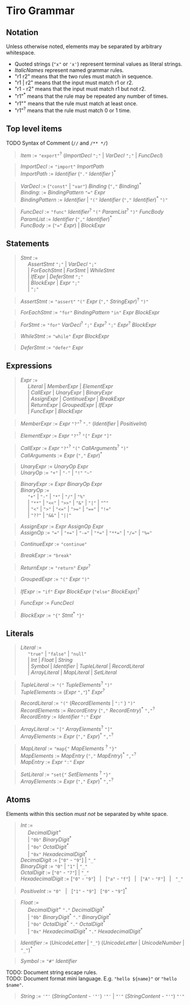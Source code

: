 # Tiro Grammar

## Notation

Unless otherwise noted, elements may be separated by arbitrary whitespace.

-   Quoted strings (`"x"` or `'x'`) represent terminal values as literal strings.
-   _ItalicNames_ represent named grammar rules.
-   "r1 r2" means that the two rules must match in sequence.
-   "r1 | r2" means that the input must match r1 or r2.
-   "r1 - r2" means that the input must match r1 but not r2.
-   "r1"<sup>\*</sup> means that the rule may be repeated any number of times.
-   "r1"<sup>+</sup> means that the rule must match at least once.
-   "r1"<sup>?</sup> means that the rule must match 0 or 1 time.

## Top level items

TODO Syntax of Comment (`//` and `/** */`)

> _Item_ := `"export"`<sup>?</sup> (_ImportDecl_ `";"` | _VarDecl_ `";"` | _FuncDecl_)

> _ImportDecl_ := `"import"` _ImportPath_  
> _ImportPath_ := _Identifier_ (`"."` _Identifier_ )<sup>\*</sup>

> _VarDecl_ := (`"const"` | `"var"`) _Binding_ (`","` _Binding_)<sup>\*</sup>  
> _Binding_: := _BindingPattern_ `"="` _Expr_  
> _BindingPattern_ := _Identifier_ | `"("` _Identifier_ (`","` _Identifier_)<sup>\*</sup> `")"`

> _FuncDecl_ := `"func"` _Identifier_<sup>?</sup> `"("` _ParamList_<sup>?</sup> `")"` _FuncBody_  
> _ParamList_ := _Identifier_ (`","` _Identifier_)<sup>\*</sup>  
> _FuncBody_ := (`"="` _Expr_) | _BlockExpr_

## Statements

> _Stmt_ :=  
> &nbsp;&nbsp;&nbsp;&nbsp; _AssertStmt_ `";"` | _VarDecl_ `";"`  
> &nbsp;&nbsp;&nbsp;&nbsp; | _ForEachStmt_ | _ForStmt_ | _WhileStmt_  
> &nbsp;&nbsp;&nbsp;&nbsp; | _IfExpr_ | _DeferStmt_ `";"`  
> &nbsp;&nbsp;&nbsp;&nbsp; | _BlockExpr_ | _Expr_ `";"`  
> &nbsp;&nbsp;&nbsp;&nbsp; | `";"`

> _AssertStmt_ := `"assert"` `"("` _Expr_ (`","` _StringExpr_)<sup>?</sup> `")"`

> _ForEachStmt_ := `"for"` _BindingPattern_ `"in"` _Expr_ _BlockExpr_

> _ForStmt_ := `"for"` _VarDecl_<sup>?</sup> `";"` _Expr_<sup>?</sup> `";"` _Expr_<sup>?</sup> _BlockExpr_

> _WhileStmt_ := `"while"` _Expr_ _BlockExpr_

> _DeferStmt_ := `"defer"` _Expr_

## Expressions

> _Expr_ :=  
> &nbsp;&nbsp;&nbsp;&nbsp; _Literal_ | _MemberExpr_ | _ElementExpr_  
> &nbsp;&nbsp;&nbsp;&nbsp; | _CallExpr_ | _UnaryExpr_ | _BinaryExpr_  
> &nbsp;&nbsp;&nbsp;&nbsp; | _AssignExpr_ | _ContinueExpr_ | _BreakExpr_  
> &nbsp;&nbsp;&nbsp;&nbsp; | _ReturnExpr_ | _GroupedExpr_ | _IfExpr_  
> &nbsp;&nbsp;&nbsp;&nbsp; | _FuncExpr_ | _BlockExpr_

> _MemberExpr_ := _Expr_ `"?"`<sup>?</sup> `"."` (_Identifier_ | _PositiveInt_)

> _ElementExpr_ := _Expr_ `"?"`<sup>?</sup> `"["` _Expr_ `"]"`

> _CallExpr_ := _Expr_ `"?"`<sup>?</sup> `"("` _CallArguments_<sup>?</sup> `")"`  
> _CallArguments_ := _Expr_ (`","` _Expr_)<sup>\*</sup>

> _UnaryExpr_ := _UnaryOp_ _Expr_  
> _UnaryOp_ := `"+"` | `"-"` | `"!"` `"~"`

> _BinaryExpr_ := _Expr_ _BinaryOp_ _Expr_  
> _BinaryOp_ :=  
> &nbsp;&nbsp;&nbsp;&nbsp; `"+"` | `"-"` | `"*"` | `"/"` | `"%"`  
> &nbsp;&nbsp;&nbsp;&nbsp; | `"**"` | `"<<"` | `">>"` | `"&"` | `"|"` | `"^"`  
> &nbsp;&nbsp;&nbsp;&nbsp; | `"<"` | `">"` | `"<="` | `">="` | `"=="` | `"!="`  
> &nbsp;&nbsp;&nbsp;&nbsp; | `"??"` | `"&&"` | `"||"`

> _AssignExpr_ := _Expr_ _AssignOp_ _Expr_  
> _AssignOp_ := `"="` | `"+="` | `"-="` | `"*="` | `"**="` | `"/="` | `"%="`

> _ContinueExpr_ := `"continue"`

> _BreakExpr_ := `"break"`

> _ReturnExpr_ := `"return"` _Expr_<sup>?</sup>

> _GroupedExpr_ := `"("` _Expr_ `")"`

> _IfExpr_ := `"if"` _Expr_ _BlockExpr_ (`"else"` _BlockExpr_)<sup>?</sup>

> _FuncExpr_ := _FuncDecl_

> _BlockExpr_ := `"{"` _Stmt_<sup>\*</sup> `"}"`

## Literals

> _Literal_ :=  
> &nbsp;&nbsp;&nbsp;&nbsp; `"true"` | `"false"` | `"null"`  
> &nbsp;&nbsp;&nbsp;&nbsp; | _Int_ | _Float_ | _String_  
> &nbsp;&nbsp;&nbsp;&nbsp; | _Symbol_ | _Identifier_ | _TupleLiteral_ | _RecordLiteral_  
> &nbsp;&nbsp;&nbsp;&nbsp; | _ArrayLiteral_ | _MapLiteral_ | _SetLiteral_

> _TupleLiteral_ := `"("` _TupleElements_<sup>?</sup> `")"`  
> _TupleElements_ := (_Expr_ `","`)<sup>+</sup> _Expr_<sup>?</sup>

> _RecordLiteral_ := `"("` (_RecordElements_ | `":"` ) `")"`  
> _RecordElements_ := _RecordEntry_ (`","` _RecordEntry_)<sup>\*</sup> `","`<sup>?</sup>  
> _RecordEntry_ := _Identifier_ `":"` _Expr_

> _ArrayLiteral_ := `"["` _ArrayElements_<sup>?</sup> `"]"`  
> _ArrayElements_ := _Expr_ (`","` _Expr_)<sup>\*</sup> `","`<sup>?</sup>

> _MapLiteral_ := `"map{"` _MapElements_ <sup>?</sup> `"}"`  
> _MapElements_ := _MapEntry_ (`","` _MapEntry_)<sup>\*</sup> `","`<sup>?</sup>  
> _MapEntry_ := _Expr_ `":"` _Expr_

> _SetLiteral_ := `"set{"` _SetElements_ <sup>?</sup> `"}"`  
> _ArrayElements_ := _Expr_ (`","` _Expr_)<sup>\*</sup> `","`<sup>?</sup>

## Atoms

Elements within this section _must not_ be separated by white space.

> _Int_ :=  
> &nbsp;&nbsp;&nbsp;&nbsp; _DecimalDigit_<sup>+</sup>  
> &nbsp;&nbsp;&nbsp;&nbsp; | `"0b"` _BinaryDigit_<sup>\*</sup>  
> &nbsp;&nbsp;&nbsp;&nbsp; | `"0o"` _OctalDigit_<sup>\*</sup>  
> &nbsp;&nbsp;&nbsp;&nbsp; | `"0x"` _HexadecimalDigit_<sup>\*</sup>  
> _DecimalDigit_ := [`"0"` - `"9"`] | `"_"`  
> _BinaryDigit_ := `"0"` | `"1"` | `"_"`  
> _OctalDigit_ := [`"0"` - `"7"`] | `"_"`  
> _HexadecimalDigit_ := [`"0"` - `"9"`] &nbsp; | &nbsp; [`"a"` - `"f"`] &nbsp; | &nbsp; [`"A"` - `"F"`] &nbsp; | &nbsp; `"_"`

> _PositiveInt_ := `"0"` &nbsp; | &nbsp; [`"1"` - `"9"`] &nbsp; [`"0"` - `"9"`]<sup>\*</sup>

> _Float_ :=  
> &nbsp;&nbsp;&nbsp;&nbsp; _DecimalDigit_<sup>+</sup> `"."` _DecimalDigit_<sup>\*</sup>  
> &nbsp;&nbsp;&nbsp;&nbsp; | `"0b"` _BinaryDigit_<sup>\*</sup> `"."` _BinaryDigit_<sup>\*</sup>  
> &nbsp;&nbsp;&nbsp;&nbsp; | `"0o"` _OctalDigit_<sup>\*</sup> `"."` _OctalDigit_<sup>\*</sup>  
> &nbsp;&nbsp;&nbsp;&nbsp; | `"0x"` _HexadecimalDigit_<sup>\*</sup> `"."` _HexadecimalDigit_<sup>\*</sup>

> _Identifier_ := (_UnicodeLetter_ | `"_"`) (_UnicodeLetter_ | _UnicodeNumber_ | `"_"`)<sup>\*</sup>

> _Symbol_ := `"#"` _Identifier_

TODO: Document string escape rules.  
TODO: Document format mini language. E.g. `"hello ${name}"` or `"hello $name"`.

> _String_ := `'"'` (_StringContent_ - `'"'`) `'"'` | `"'"` (_StringContent_ - `"'"`) `"'"`
